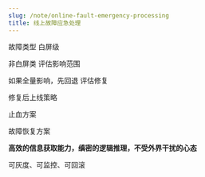 ```yaml
---
slug: /note/online-fault-emergency-processing
title: 线上故障应急处理
---
```

故障类型
白屏级

非白屏类
评估影响范围

如果全量影响，先回退
评估修复

修复后上线策略

止血方案

故障恢复方案

**高效的信息获取能力，缜密的逻辑推理，不受外界干扰的心态**

可灰度、可监控、可回滚

